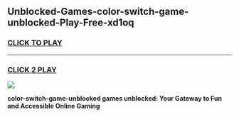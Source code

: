 
## Unblocked-Games-color-switch-game-unblocked-Play-Free-xd1oq
<h3>
<a href="https://premium76.site?title=color-switch-game-unblocked&ref=17A">CLICK TO PLAY</a></h3>
<hr>

<h3>
<a href="https://premium76.site?title=color-switch-game-unblocked&ref=17A">CLICK 2 PLAY</a>
  
</h3>

<a href="https://premium76.site?title=color-switch-game-unblocked&ref=17A"><img src="https://clearcache.store/games.png"></a>


**color-switch-game-unblocked games unblocked: Your Gateway to Fun and Accessible Online Gaming**
